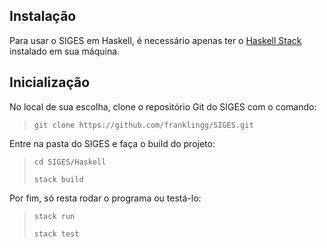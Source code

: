 ## Instalação
Para usar o SIGES em Haskell, é necessário apenas ter o [Haskell Stack](https://docs.haskellstack.org/en/stable/README/) instalado em sua máquina.

## Inicialização
No local de sua escolha, clone o repositório Git do SIGES com o comando:
> `git clone https://github.com/franklingg/SIGES.git`
>
Entre na pasta do SIGES e faça o build do projeto:
> `cd SIGES/Haskell`
>
> `stack build`

Por fim, só resta rodar o programa ou testá-lo:
> `stack run`
> 
> `stack test`
